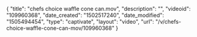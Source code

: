 {
    "title": "chefs choice waffle cone can.mov",
    "description": "",
    "videoid": "109960368",
    "date_created": "1502517240",
    "date_modified": "1505494454",
    "type": "captivate",
    "layout": "video",
    "url": "\/v\/chefs-choice-waffle-cone-can-mov\/109960368"
}